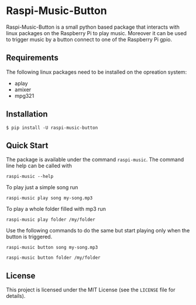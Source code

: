 # Raspi-Music-Button

Raspi-Music-Button is a small python based package that interacts with linux packages on the Raspberry Pi to play music.
Moreover it can be used to trigger music by a button connect to one of the Raspberry Pi 
gpio.

## Requirements

The following linux packages need to be installed on the opreation system:
* aplay
* amixer
* mpg321

## Installation

```
$ pip install -U raspi-music-button
```

## Quick Start

The package is available under the command `raspi-music`. The command line help can be called with

```
raspi-music --help
```

To play just a simple song run
```
raspi-music play song my-song.mp3
```

To play a whole folder filled with mp3 run
```
raspi-music play folder /my/folder
```

Use the following commands to do the same but start playing only when the button is triggered.
```
raspi-music button song my-song.mp3

raspi-music button folder /my/folder
```


## License

This project is licensed under the MIT License (see the `LICENSE` file for
details).